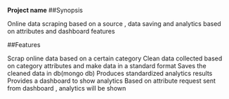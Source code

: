 **Project name**
##Synopsis

Online data scraping based on a source , data saving and analytics based on attributes and dashboard features



##Features

Scrap online data based on a certain category
Clean data collected based on category attributes and make data in a standard format
Saves the cleaned data in db(mongo db)
Produces standardized analytics results 
Provides a dashboard to show analytics
Based on attribute request sent from dashboard , analytics will be shown

